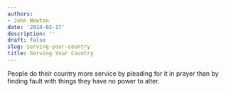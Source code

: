 ```yaml
---
authors:
- John Newton
date: '2014-02-17'
description: ''
draft: false
slug: serving-your-country
title: Serving Your Country
---
```

People do their country more service by pleading for it in prayer than by finding fault with things they have no power to alter.



